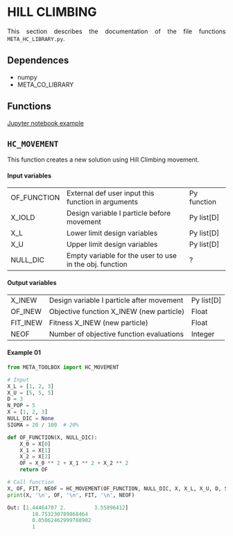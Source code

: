<!--Don't delete ths script-->
<script src = "https://polyfill.io/v3/polyfill.min.js?features=es6"></script>
<script id = "MathJax-script" async src="https://cdn.jsdelivr.net/npm/mathjax@3/es5/tex-mml-chtml.js"></script>
<!--Don't delete ths script-->

<h1>HILL CLIMBING</h1>

<p align = "justify">
This section describes the documentation of the file functions <code>META_HC_LIBRARY.py</code>.
</p>

<h2>Dependences</h2>

<ul>
    <li>numpy</li>
    <li>META_CO_LIBRARY</li>
</ul>

<h2>Functions</h2>

<p align = "justify">
<a href="https://wmpjrufg.github.io/META_TOOLBOX/CO.html" target="_blank">Jupyter notebook example</a>
</p>


<h2><b><code>HC_MOVEMENT</code></b></h2>
<p align = "justify">
This function creates a new solution using Hill Climbing movement.
</p>

<h4>Input variables</h4>

<table style = "width:100%">
<tr>
<td>OF_FUNCTION</td>
<td>External def user input this function in arguments</td>
<td>Py function</td>
</tr>
<tr>
<td>X_IOLD</td>
<td>Design variable I particle before movement</td>
<td>Py list[D]</td>
</tr>
<tr>
<td>X_L</td>
<td>Lower limit design variables</td>
<td>Py list[D]</td>
</tr>
<tr>
<td>X_U</td>
<td>Upper limit design variables</td>
<td>Py list[D]</td>
</tr>
<tr>
<td>NULL_DIC</td>
<td>Empty variable for the user to use in the obj. function</td>
<td>?</td>
</tr>
</table>

<h4>Output variables</h4>

<table style = "width:100%">
<tr>
<td>X_INEW</td>
<td>Design variable I particle after movement</td>
<td>Py list[D]</td>
</tr>
<tr>
<td>OF_INEW</td>
<td>Objective function X_INEW (new particle)</td>
<td>Float</td>
</tr>
<tr>
<td>FIT_INEW</td>
<td>Fitness X_INEW (new particle)</td>
<td>Float</td>
</tr>
<tr>
<td>NEOF</td>
<td>Number of objective function evaluations</td>
<td>Integer</td>
</tr>
</table>

#### Example 01

```python 
from META_TOOLBOX import HC_MOVEMENT

# Input
X_L = [1, 2, 3]
X_U = [5, 5, 5]
D = 3
N_POP = 5
X = [1, 2, 3]
NULL_DIC = None
SIGMA = 20 / 100  # 20%

def OF_FUNCTION(X, NULL_DIC):
    X_0 = X[0]
    X_1 = X[1]
    X_2 = X[2]
    OF = X_0 ** 2 + X_1 ** 2 + X_2 ** 2
    return OF

# Call function
X, OF, FIT, NEOF = HC_MOVEMENT(OF_FUNCTION, NULL_DIC, X, X_L, X_U, D, SIGMA)
print(X, '\n', OF, '\n', FIT, '\n', NEOF)

Out: [1.44464707 2.         3.55896412] 
        18.753230789868464 
        0.05062462999788902 
        1
```